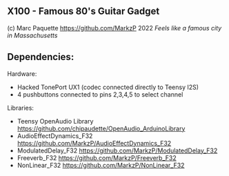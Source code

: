## X100 - Famous 80's Guitar Gadget
(c) Marc Paquette https://github.com/MarkzP 2022
*Feels like a famous city in Massachusetts*

## Dependencies:

 Hardware:
 - Hacked TonePort UX1 (codec connected directly to Teensy I2S)
 - 4 pushbuttons connected to pins 2,3,4,5 to select channel

Libraries:

 - Teensy OpenAudio Library https://github.com/chipaudette/OpenAudio_ArduinoLibrary
 - AudioEffectDynamics_F32 https://github.com/MarkzP/AudioEffectDynamics_F32
 - ModulatedDelay_F32 https://github.com/MarkzP/ModulatedDelay_F32
 - Freeverb_F32 https://github.com/MarkzP/Freeverb_F32
 - NonLinear_F32 https://github.com/MarkzP/NonLinear_F32
